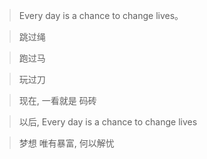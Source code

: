 > Every day is a chance to change lives。

> 跳过绳

> 跑过马

> 玩过刀

> 现在, 一看就是 码砖 

> 以后, Every day is a chance to change lives

> 梦想 唯有暴富, 何以解忧



